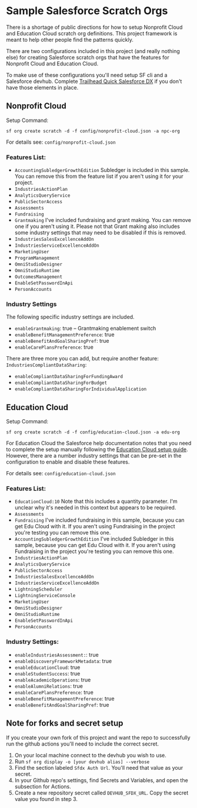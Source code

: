 # Sample Salesforce Scratch Orgs

There is a shortage of public directions for how to setup Nonprofit Cloud and Education Cloud scratch org definitions. This project framework is meant to help other people find the patterns quickly.

There are two configurations included in this project (and really nothing else) for creating Salesforce scratch orgs that have the features for Nonprofit Cloud and Education Cloud.

To make use of these configurations you'll need setup SF cli and a Salesforce devhub. Complete [Trailhead Quick Salesforce DX](https://trailhead.salesforce.com/content/learn/projects/quick-start-salesforce-dx) if you don't have those elements in place.

## Nonprofit Cloud

Setup Command:

`sf org create scratch -d -f config/nonprofit-cloud.json -a npc-org`

For details see: `config/nonprofit-cloud.json`

### Features List:

- `AccountingSubledgerGrowthEdition` Subledger is included in this sample. You can remove this from the feature list if you aren't using it for your project.
- `IndustriesActionPlan`
- `AnalyticsQueryService`
- `PublicSectorAccess`
- `Assessments`
- `Fundraising`
- `Grantmaking` I've included fundraising and grant making. You can remove one if you aren't using it. Please not that Grant making also includes some industry settings that may need to be disabled if this is removed.
- `IndustriesSalesExcellenceAddOn`
- `IndustriesServiceExcellenceAddOn`
- `MarketingUser`
- `ProgramManagement`
- `OmniStudioDesigner`
- `OmniStudioRuntime`
- `OutcomesManagement`
- `EnableSetPasswordInApi`
- `PersonAccounts`

### Industry Settings

The following specific industry settings are included.

- `enableGrantmaking`: true – Grantmaking enablement switch
- `enableBenefitManagementPreference`: true
- `enableBenefitAndGoalSharingPref`: true
- `enableCarePlansPreference`: true

There are three more you can add, but require another feature: `IndustriesCompliantDataSharing`:

- `enableCompliantDataSharingForFundingAward`
- `enableCompliantDataSharingForBudget`
- `enableCompliantDataSharingForIndividualApplication`

## Education Cloud

Setup Command:

`sf org create scratch -d -f config/education-cloud.json -a edu-org`

For Education Cloud the Salesforce help documentation notes that you need to complete the setup manually following the [Education Cloud setup guide](https://help.salesforce.com/s/articleView?id=sfdo.EC_Enable_Education_Cloud.htm&type=5). However, there are a number industry settings that can be pre-set in the configuration to enable and disable these features.

For details see: `config/education-cloud.json`

### Features List:

- `EducationCloud:10` Note that this includes a quantity parameter. I'm unclear why it's needed in this context but appears to be required.
- `Assessments`
- `Fundraising` I've included fundraising in this sample, because you can get Edu Cloud with it. If you aren't using Fundraising in the project you're testing you can remove this one.
- `AccountingSubledgerGrowthEdition` I've included Subledger in this sample, because you can get Edu Cloud with it. If you aren't using Fundraising in the project you're testing you can remove this one.
- `IndustriesActionPlan`
- `AnalyticsQueryService`
- `PublicSectorAccess`
- `IndustriesSalesExcellenceAddOn`
- `IndustriesServiceExcellenceAddOn`
- `LightningScheduler`
- `LightningServiceConsole`
- `MarketingUser`
- `OmniStudioDesigner`
- `OmniStudioRuntime`
- `EnableSetPasswordInApi`
- `PersonAccounts`

### Industry Settings:

- `enableIndustriesAssessment:`: true
- `enableDiscoveryFrameworkMetadata`: true
- `enableEducationCloud`: true
- `enableStudentSuccess`: true
- `enableAcademicOperations`: true
- `enableAlumniRelations`: true
- `enableCarePlansPreference`: true
- `enableBenefitManagementPreference`: true
- `enableBenefitAndGoalSharingPref`: true

## Note for forks and secret setup

If you create your own fork of this project and want the repo to successfully run the github actions you'll need to include the correct secret.

1. On your local machine connect to the devhub you wish to use.
2. Run `sf org display -o [your devhub alias] --verbose`
3. Find the section labeled `Sfdx Auth Url`. You'll need that value as your secret.
4. In your Github repo's settings, find Secrets and Variables, and open the subsection for Actions.
5. Create a new repository secret called `DEVHUB_SFDX_URL`. Copy the secret value you found in step 3.
